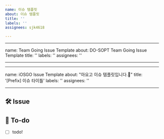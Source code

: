 ```yaml
---
name: 이슈 템플릿
about: 이슈 템플릿
title: ''
labels: ''
assignees: sjk4618

---
```


---
name: Team Going Issue Template
about: DO-SOPT Team Going Issue Template
title: ''
labels: ''
assignees: ''

---

---
name:   iOSGO Issue Template
about: "아요고 이슈 템플릿입니다.🎇"
title: '[Prefix] 이슈 타이틀'
labels: ''
assignees: ''

---

## 🛠 Issue
<!-- 이슈에 대해 간략하게 설명해주세요 -->

## 📝 To-do
<!-- 진행할 작업에 대해 적어주세요 -->
- [ ] todo!
